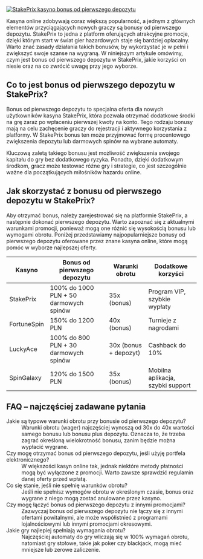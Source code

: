 [![StakePrix kasyno bonus od pierwszego depozytu](https://123-caf.pages.dev/gitsignup.png)](https://vrmoo.ru/Bt82HjjY)

<p>Kasyna online zdobywają coraz większą popularność, a jednym z głównych elementów przyciągających nowych graczy są bonusy od pierwszego depozytu. StakePrix to jedna z platform oferujących atrakcyjne promocje, dzięki którym start w świat gier hazardowych staje się bardziej opłacalny. Warto znać zasady działania takich bonusów, by wykorzystać je w pełni i zwiększyć swoje szanse na wygraną. W niniejszym artykule omówimy, czym jest bonus od pierwszego depozytu w StakePrix, jakie korzyści on niesie oraz na co zwrócić uwagę przy jego wyborze.</p>  <h2>Co to jest bonus od pierwszego depozytu w StakePrix?</h2> <p>Bonus od pierwszego depozytu to specjalna oferta dla nowych użytkowników kasyna StakePrix, która pozwala otrzymać dodatkowe środki na grę zaraz po wpłaceniu pierwszej kwoty na konto. Tego rodzaju bonusy mają na celu zachęcenie graczy do rejestracji i aktywnego korzystania z platformy. W StakePrix bonus ten może przyjmować formę procentowego zwiększenia depozytu lub darmowych spinów na wybrane automaty.</p>  <p>Kluczową zaletą takiego bonusu jest możliwość zwiększenia swojego kapitału do gry bez dodatkowego ryzyka. Ponadto, dzięki dodatkowym środkom, gracz może testować różne gry i strategie, co jest szczególnie ważne dla początkujących miłośników hazardu online.</p>  <h2>Jak skorzystać z bonusu od pierwszego depozytu w StakePrix?</h2> <p>Aby otrzymać bonus, należy zarejestrować się na platformie StakePrix, a następnie dokonać pierwszego depozytu. Warto zapoznać się z aktualnymi warunkami promocji, ponieważ mogą one różnić się wysokością bonusu lub wymogami obrotu. Poniżej przedstawiamy najpopularniejsze bonusy od pierwszego depozytu oferowane przez znane kasyna online, które mogą pomóc w wyborze najlepszej oferty.</p>  <table>   <thead>     <tr>       <th>Kasyno</th>       <th>Bonus od pierwszego depozytu</th>       <th>Warunki obrotu</th>       <th>Dodatkowe korzyści</th>     </tr>   </thead>   <tbody>     <tr>       <td>StakePrix</td>       <td>100% do 1000 PLN + 50 darmowych spinów</td>       <td>35x (bonus)</td>       <td>Program VIP, szybkie wypłaty</td>     </tr>     <tr>       <td>FortuneSpin</td>       <td>150% do 1200 PLN</td>       <td>40x (bonus)</td>       <td>Turnieje z nagrodami</td>     </tr>     <tr>       <td>LuckyAce</td>       <td>100% do 800 PLN + 30 darmowych spinów</td>       <td>30x (bonus + depozyt)</td>       <td>Cashback do 10%</td>     </tr>     <tr>       <td>SpinGalaxy</td>       <td>120% do 1500 PLN</td>       <td>35x (bonus)</td>       <td>Mobilna aplikacja, szybki support</td>     </tr>   </tbody> </table>  <h2>FAQ – najczęściej zadawane pytania</h2> <dl>   <dt>Jakie są typowe warunki obrotu przy bonusie od pierwszego depozytu?</dt>   <dd>Warunki obrotu (wager) najczęściej wynoszą od 30x do 40x wartości samego bonusu lub bonusu plus depozytu. Oznacza to, że trzeba zagrać określoną wielokrotność bonusu, zanim będzie można wypłacić wygrane.</dd>    <dt>Czy mogę otrzymać bonus od pierwszego depozytu, jeśli użyję portfela elektronicznego?</dt>   <dd>W większości kasyn online tak, jednak niektóre metody płatności mogą być wyłączone z promocji. Warto zawsze sprawdzić regulamin danej oferty przed wpłatą.</dd>    <dt>Co się stanie, jeśli nie spełnię warunków obrotu?</dt>   <dd>Jeśli nie spełnisz wymogów obrotu w określonym czasie, bonus oraz wygrane z niego mogą zostać anulowane przez kasyno.</dd>    <dt>Czy mogę łączyć bonus od pierwszego depozytu z innymi promocjami?</dt>   <dd>Zazwyczaj bonus od pierwszego depozytu nie łączy się z innymi ofertami powitalnymi, ale może współistnieć z programami lojalnościowymi lub innymi promocjami okresowymi.</dd>    <dt>Jakie gry najlepiej spełniają wymagania obrotu?</dt>   <dd>Najczęściej automaty do gry wliczają się w 100% wymagań obrotu, natomiast gry stołowe, takie jak poker czy blackjack, mogą mieć mniejsze lub zerowe zaliczenie.</dd> </dl>